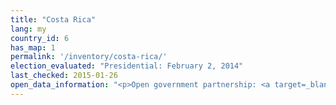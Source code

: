 ```yaml
---
title: "Costa Rica"
lang: my
country_id: 6
has_map: 1
permalink: '/inventory/costa-rica/'
election_evaluated: "Presidential: February 2, 2014"
last_checked: 2015-01-26
open_data_information: "<p>Open government partnership: <a target=_blank href=http://www.opengovpartnership.org/country/costa-rica>http://www.opengovpartnership.org/country/costa-rica</a></p>"
---
```

